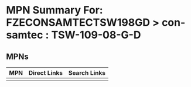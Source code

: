 



# MPN Summary For: FZECONSAMTECTSW198GD > con-samtec : TSW-109-08-G-D

## MPNs
  

|MPN|Direct Links|Search Links|
| :--- | :--- | :--- |
||||
